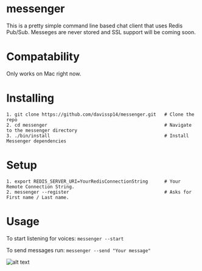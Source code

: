 # messenger

This is a pretty simple command line based chat client that uses Redis Pub/Sub.  Messeges are never stored and SSL support will be coming soon.

# Compatability
Only works on Mac right now. 

# Installing

    1. git clone https://github.com/davissp14/messenger.git   # Clone the repo
    2. cd messenger                                           # Navigate to the messenger directory    
    3. ./bin/install                                          # Install Messenger dependencies


# Setup

    1. export REDIS_SERVER_URI=YourRedisConnectionString      # Your Remote Connection String.
    2. messenger --register                                   # Asks for First name / Last name.
    
# Usage
To start listening for voices:  `messenger --start`

To send messages run: `messenger --send "Your message"`

![alt text](https://dl.dropboxusercontent.com/u/22919770/messenger_app.png, "Screenshot")
